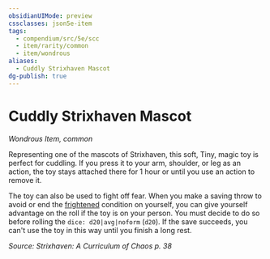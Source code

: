```yaml
---
obsidianUIMode: preview
cssclasses: json5e-item
tags:
  - compendium/src/5e/scc
  - item/rarity/common
  - item/wondrous
aliases:
  - Cuddly Strixhaven Mascot
dg-publish: true
---
```

# Cuddly Strixhaven Mascot
*Wondrous Item, common*  


Representing one of the mascots of Strixhaven, this soft, Tiny, magic toy is perfect for cuddling. If you press it to your arm, shoulder, or leg as an action, the toy stays attached there for 1 hour or until you use an action to remove it.

The toy can also be used to fight off fear. When you make a saving throw to avoid or end the [frightened](/3-Mechanics/CLI/rules/conditions.md#frightened) condition on yourself, you can give yourself advantage on the roll if the toy is on your person. You must decide to do so before rolling the `dice: d20|avg|noform` (`d20`). If the save succeeds, you can't use the toy in this way until you finish a long rest.

*Source: Strixhaven: A Curriculum of Chaos p. 38*